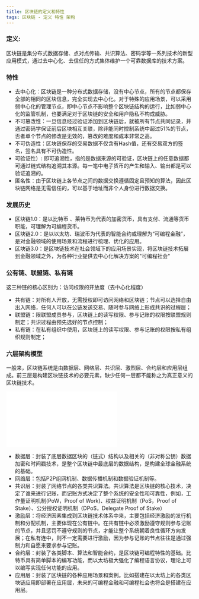 ```yaml
---
title: 区块链的定义和特性
tags: 区块链 - 定义 特性 架构
---
```


### 定义:
区块链是集分布式数据存储、点对点传输、共识算法、密码学等一系列技术的新型应用模式，通过去中心化、去信任的方式集体维护一个可靠数据库的技术方案。

### 特性

 - 去中心化：区块链是一种分布式数据存储，没有中心节点，所有的节点都保存全部的相同的区块信息，完全实现去中心化。对于特殊的应用场景，可以采用弱中心化的管理节点，即中心节点不影响整个区块链结构的运行，比如弱中心化的监管机制，也要满足对于区块链的安全和用户隐私不构成威胁。
 - 不可篡改性：一旦信息经过验证添加到区块链后，就被所有节点共同记录，并通过密码学保证前后区块相互关联，除非能同时控制系统中超过51%的节点，否者单个节点的修改是无效的，篡改的难度和成本非常之高。
 - 不可伪造性：区块链保存的交易数据不仅含有Hash值，还有交易双方的签名，签名具有不可伪造性。
 - 可验证性）: 即可追溯性，指的是数据来源的可验证，区块链上的任意数据都可通过链式结构追溯其本源。每一笔中电子货币的产生和输入、输出都是可以验证追溯的。
 - 匿名性：由于区块链上各节点之间的数据交换遵循固定且预知的算法，因此区块链网络是无需信任的，可以基于地址而非个人身份进行数据交换。

### 发展历史

 - 区块链1.0：是以比特币 、莱特币为代表的加密货币，具有支付、流通等货币职能，可理解为可编程货币。
 - 区块链2.0：是以以太坊、瑞波币为代表的智能合约或理解为“可编程金融”，是对金融领域的使用场景和流程进行梳理、优化的应用。
 - 区块链3.0：是区块链技术在社会领域下的应用场景实现，将区块链技术拓展到金融领域之外，为各种行业提供去中心化解决方案的"可编程社会"

### 公有链、联盟链、私有链
这三种链的核心区别为：访问权限的开放度（去中心化程度）

 - 共有链：对所有人开放，无需授权即可访问网络和区块链；节点可以选择自由出入网络，任何人可以在公链发送交易、随时参与网络上形成共识的过程层；
 - 联盟链：限联盟成员参与，区块链上的读写权限、参与记账的权限按联盟规则制定；共识过程由预先选好的节点控制；
 - 私有链：在私有组织中使用，区块链上的读写权限、参与记账的权限按私有组织规则制定；

### 六层架构模型
一般来，区块链系统是由数据层、网络层、共识层、激烈层、合约层和应用层组成。前三层是构建区块链技术的必要元素，缺少任何一层都不能称之为真正意义的区块链技术。

![Diagram](./attachments/1537340594317.drawio.html)

 - 数据层：封装了底层数据区块的（链式）结构以及相关的（非对称公钥）数据加密和时间戳技术，是整个区块链中最底层的数据结构，是构建全球金融系统的基础。
 - 网络层：包括P2P组网机制、数据传播机制和数据验证机制等。
 - 共识层：封装了网络节点的各类共识算法。共识算法是区块链的核心技术，决定了谁来进行记账，而记账方式决定了整个系统的安全性和可靠性，例如，工作量证明机制(PoW，Proof of Work)、权益证明机制（PoS，Proof of Stake）、公分授权证明机制（DPoS，Delegate Proof of Stake）
 - 激励层：将经济因素集成到区块链技术体系中来，主要包括经济激励的发行机制和分配机制，主要体现在公有链中。在共有链中必须激励遵守规则参与记账的节点，并且惩罚不遵守规则的节点，才能让整个系统朝着良性循环方向发展；在私有连中，则不一定需要进行激励，因为参与记账的节点往往是通过强制力和自愿来要求参与记账。
 - 合约层：封装了各类脚本、算法和智能合约，是区块链可编程特性的基础。比特币具有简单脚本的编写功能，而以太坊极大强化了编程语言协议，理论上可以编写实现任何功能的应用。
 - 应用层：封装了区块链的各种应用场景和案例。比如搭建在以太坊上的各类区块链应用即部署在应用层，未来的可编程金融和可编程社会也将会是搭建在应用层。

